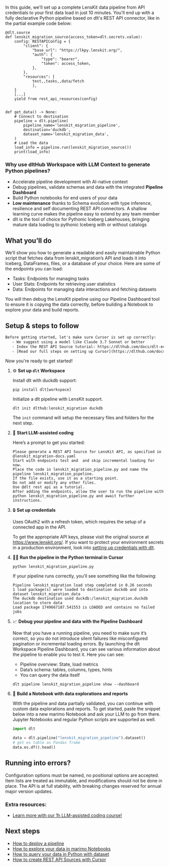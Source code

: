 In this guide, we'll set up a complete LensKit data pipeline from API credentials to your first data load in just 10 minutes. You'll end up with a fully declarative Python pipeline based on dlt's REST API connector, like in the partial example code below:

```python-outcome
@dlt.source
def lenskit_migration_source(access_token=dlt.secrets.value):
    config: RESTAPIConfig = {
        "client": {
            "base_url": "https://lkpy.lenskit.org/",
            "auth": {
                "type": "bearer",
                "token": access_token,
            },
        },
        "resources": [
            test,,tasks,,data/fetch
            ],
    }
    [...]
    yield from rest_api_resources(config)


def get_data() -> None:
    # Connect to destination
    pipeline = dlt.pipeline(
        pipeline_name='lenskit_migration_pipeline',
        destination='duckdb',
        dataset_name='lenskit_migration_data', 
    )
    # Load the data
    load_info = pipeline.run(lenskit_migration_source())
    print(load_info) 
```

### Why use dltHub Workspace with LLM Context to generate Python pipelines?

- Accelerate pipeline development with AI-native context
- Debug pipelines, validate schemas and data with the integrated **Pipeline Dashboard**
- Build Python notebooks for end users of your data
- **Low maintenance** thanks to Schema evolution with type inference, resilience and self documenting REST API connectors. A shallow learning curve makes the pipeline easy to extend by any team member
- dlt is the tool of choice for Pythonic Iceberg Lakehouses, bringing mature data loading to pythonic Iceberg with or without catalogs

## What you’ll do

We’ll show you how to generate a readable and easily maintainable Python script that fetches data from lenskit_migration’s API and loads it into Iceberg, DataFrames, files, or a database of your choice. Here are some of the endpoints you can load:

- Tasks: Endpoints for managing tasks
- User Stats: Endpoints for retrieving user statistics
- Data: Endpoints for managing data interactions and fetching datasets

You will then debug the LensKit pipeline using our Pipeline Dashboard tool to ensure it is copying the data correctly, before building a Notebook to explore your data and build reports.

## Setup & steps to follow

```default
Before getting started, let's make sure Cursor is set up correctly:
   - We suggest using a model like Claude 3.7 Sonnet or better
   - Index the REST API Source tutorial: https://dlthub.com/docs/dlt-ecosystem/verified-sources/rest_api/ and add it to context as **@dlt rest api**
   - [Read our full steps on setting up Cursor](https://dlthub.com/docs/dlt-ecosystem/llm-tooling/cursor-restapi#23-configuring-cursor-with-documentation)
```

Now you're ready to get started!

1. ⚙️ **Set up `dlt` Workspace**
    
    Install dlt with duckdb support:
    ```shell
    pip install dlt[workspace]
    ```

    Initialize a dlt pipeline with LensKit support.
    ```shell
    dlt init dlthub:lenskit_migration duckdb
    ```

    The `init` command will setup the necessary files and folders for the next step.
    
2. 🤠 **Start LLM-assisted coding**
    
    Here’s a prompt to get you started:
    
    ```prompt
    Please generate a REST API Source for LensKit API, as specified in @lenskit_migration-docs.yaml 
    Start with endpoints test and  and skip incremental loading for now. 
    Place the code in lenskit_migration_pipeline.py and name the pipeline lenskit_migration_pipeline. 
    If the file exists, use it as a starting point. 
    Do not add or modify any other files. 
    Use @dlt rest api as a tutorial. 
    After adding the endpoints, allow the user to run the pipeline with python lenskit_migration_pipeline.py and await further instructions.
    ```

    
3. 🔒 **Set up credentials** 
    
    Uses OAuth2 with a refresh token, which requires the setup of a connected app in the API.
    
    To get the appropriate API keys, please visit the original source at https://www.lenskit.org/.
    If you want to protect your environment secrets in a production environment, look into [setting up credentials with dlt](https://dlthub.com/docs/walkthroughs/add_credentials).
    
4. 🏃‍♀️ **Run the pipeline in the Python terminal in Cursor**
    
    ```shell
    python lenskit_migration_pipeline.py
    ```
    
    If your pipeline runs correctly, you’ll see something like the following:
    
    ```shell
    Pipeline lenskit_migration load step completed in 0.26 seconds
    1 load package(s) were loaded to destination duckdb and into dataset lenskit_migration_data
    The duckdb destination used duckdb:/lenskit_migration.duckdb location to store data
    Load package 1749667187.541553 is LOADED and contains no failed jobs
    ```
    
5. 📈 **Debug your pipeline and data with the Pipeline Dashboard**

    Now that you have a running pipeline, you need to make sure it’s correct, so you do not introduce silent failures like misconfigured pagination or incremental loading errors. By launching the dlt Workspace Pipeline Dashboard, you can see various information about the pipeline to enable you to test it. Here you can see:
    - Pipeline overview: State, load metrics
    - Data’s schema: tables, columns, types, hints
    - You can query the data itself
    
    ```shell
    dlt pipeline lenskit_migration_pipeline show --dashboard
    ```
    
6. 🐍 **Build a Notebook with data explorations and reports**

    With the pipeline and data partially validated, you can continue with custom data explorations and reports. To get started, paste the snippet below into a new marimo Notebook and ask your LLM to go from there. Jupyter Notebooks and regular Python scripts are supported as well.

    
    ```python
    import dlt

   data = dlt.pipeline("lenskit_migration_pipeline").dataset()
   # get es table as Pandas frame
   data.es.df().head()
    ```

## Running into errors?

Configuration options must be named, no positional options are accepted. Item lists are treated as immutable, and modifications should not be done in place. The API is at full stability, with breaking changes reserved for annual major version updates.

### Extra resources:

- [Learn more with our 1h LLM-assisted coding course!](https://www.youtube.com/watch?v=GGid70rnJuM)

## Next steps

- [How to deploy a pipeline](https://dlthub.com/docs/walkthroughs/deploy-a-pipeline)
- [How to explore your data in marimo Notebooks](https://dlthub.com/docs/general-usage/dataset-access/marimo)
- [How to query your data in Python with dataset](https://dlthub.com/docs/general-usage/dataset-access/dataset)
- [How to create REST API Sources with Cursor](https://dlthub.com/docs/dlt-ecosystem/llm-tooling/cursor-restapi)